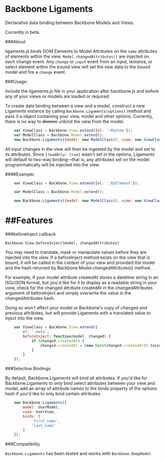 Backbone Ligaments
===============

Declarative data binding between Backbone Models and Views.

Currently in beta.

###About

ligaments.js binds DOM Elements to Model Attributes on the `name` attributes of elements within the view. 
`Model.changedAttributes()` are injected on each change event. Any `change` or `input` event from an input, textarea, or select element within the bound view will set the new data to the bound model and fire a `change` event.

###Usage:

Include the ligaments.js file in your application after backbone.js and before any of your views or models are loaded or required.

To create data binding between a view and a model, construct a new Ligaments instance by calling `Backbone.Ligaments(options)` method and pass it a object containing your view, model and other options. Currently, there is no way to ~~divorce~~ unbind the view from the model.

```js
	var ViewClass = Backbone.View.extend({el: '.MyView'});
	var ModelClass = Backbone.Model.extend();
	new Backbone.Ligaments({model: new ModelClass(), view: new ViewClass()});
```

All input changes in the view will then be ingested by the model and set to its attributes. Since `{readOnly: true}` wasn't set in the options, Ligaments will default to two-way binding&mdash;that is, any attributes set on the model programmatically will be injected into the view.


####Example:

```js
	var ViewClass = Backbone.View.extend({el: '.MyElement'});

	var ModelClass = Backbone.Model.extend();

	new Backbone.Ligaments({model: new ModelClass(), view: new ViewClass()});
```

##Features
====================

###beforeInject callback

`Backbone.View.beforeInject(model, changedAttributes)`

You may need to translate, mask or manipulate values before they are injected into the view. If a beforeInject method exists on the view that is bound, it will be called in the context of your view and provided the model and the hash returned by Backbone.Model.changedAttributes() method.

For example, if your model attribute createdAt stores a datetime string in an ISO/JSON format, but you'd like for it to display as a readable string in your view, check for the changed attribute createdAt in the changedAttributes argument of beforeInject and simply overwrite the value in the changedAttributes hash.

Doing so won't affect your model or Backbone's copy of changed and previous attributes, but will provide Ligaments with a translated value to inject into the view.

```js
	var ViewClass = Backbone.View.extend({
		el: '.meta',
		beforeInject: function(model, changed) {
			if (changed.createdAt) {
				changed.createdAt = (new Date(changed.createdAt)).toLocaleString();
			}
		}
	});
```

###Selective Bindings

By default, Backbone.Ligaments will bind all attributes. If you'd like for Backbone.Ligaments to only bind select attributes between your view and model, add an array of attribute names to the binds property of the options hash if you'd like to only bind certain attributes.

```js
	new Backbone.Ligaments({
		model: UserModel,
		view: UserView,
		binds: [
			'first_name',
			'last_name'
		]
	});
```

###Compatibility

`Backbone.Ligaments` has been tested and works with `Backbone.DeepModel`
